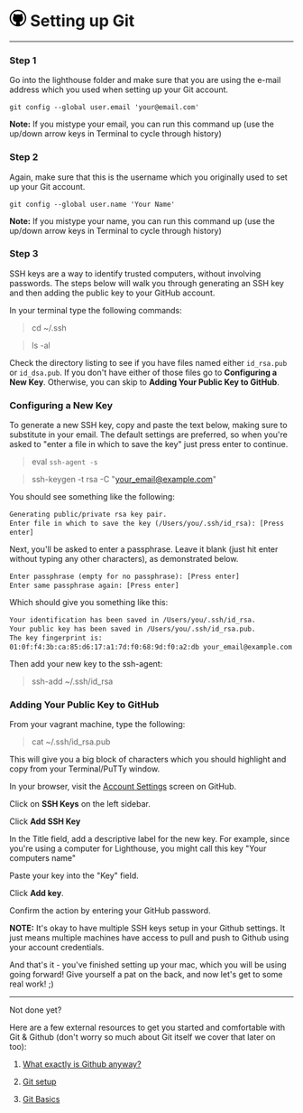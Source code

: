 # ![Github](/images/github-big.png) Setting up Git
---

### Step 1

Go into the lighthouse folder and make sure that you are using the e-mail address which you used when setting up your Git account.

    git config --global user.email 'your@email.com'

**Note:** If you mistype your email, you can run this command up (use the up/down arrow keys in Terminal to cycle through history)

### Step 2

Again, make sure that this is the username which you originally used to set up your Git account.

    git config --global user.name 'Your Name'

**Note:** If you mistype your name, you can run this command up (use the up/down arrow keys in Terminal to cycle through history)

### Step 3

SSH keys are a way to identify trusted computers, without involving passwords. The steps below will walk you through generating an SSH key and then adding the public key to your GitHub account.

In your terminal type the following commands:

> cd ~/.ssh

> ls -al

Check the directory listing to see if you have files named either `id_rsa.pub` or `id_dsa.pub`. If you don't have either of those files go to **Configuring a New Key**. Otherwise, you can skip to **Adding Your Public Key to GitHub**.

### Configuring a New Key

To generate a new SSH key, copy and paste the text below, making sure to substitute in your email. The default settings are preferred, so when you're asked to "enter a file in which to save the key" just press enter to continue.

> eval `ssh-agent -s`

> ssh-keygen -t rsa -C "your_email@example.com"

You should see something like the following:

    Generating public/private rsa key pair.
    Enter file in which to save the key (/Users/you/.ssh/id_rsa): [Press enter]

Next, you'll be asked to enter a passphrase. Leave it blank (just hit enter without typing any other characters), as demonstrated below.

    Enter passphrase (empty for no passphrase): [Press enter]
    Enter same passphrase again: [Press enter]

Which should give you something like this:

    Your identification has been saved in /Users/you/.ssh/id_rsa.
    Your public key has been saved in /Users/you/.ssh/id_rsa.pub.
    The key fingerprint is:
    01:0f:f4:3b:ca:85:d6:17:a1:7d:f0:68:9d:f0:a2:db your_email@example.com

Then add your new key to the ssh-agent:

> ssh-add ~/.ssh/id_rsa

### Adding Your Public Key to GitHub

From your vagrant machine, type the following:

> cat ~/.ssh/id_rsa.pub

This will give you a big block of characters which you should highlight and copy from your Terminal/PuTTy window.

In your browser, visit the [Account Settings](https://github.com/settings/admin) screen on GitHub.

Click on **SSH Keys** on the left sidebar.

Click **Add SSH Key**

In the Title field, add a descriptive label for the new key. For example, since you're using a computer for Lighthouse, you might call this key "Your computers name"

Paste your key into the "Key" field.

Click **Add key**.

Confirm the action by entering your GitHub password.

**NOTE:** It's okay to have multiple SSH keys setup in your Github settings. It just means multiple machines have access to pull and push to Github using your account credentials.

And that's it - you've finished setting up your mac, which you will be using going forward! Give yourself a pat on the back, and now let's get to some real work! ;)

---
Not done yet?

Here are a few external resources to get you started and comfortable with Git & Github (don't worry so much about Git itself we cover that later on too):

1. [What exactly is Github anyway?](http://techcrunch.com/2012/07/14/what-exactly-is-github-anyway/)

2. [Git setup](https://help.github.com/articles/set-up-git/)

3. [Git Basics](https://git-scm.com/book/en/v2/Getting-Started-Git-Basics)
